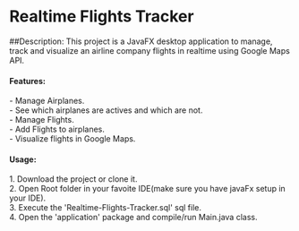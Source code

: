 <h1>Realtime Flights Tracker</h1>
##Description:
This project is a JavaFX desktop application to manage, track and visualize an airline company flights in realtime using Google Maps API.
<h4>Features:</h4>
- Manage Airplanes.<br/>
- See which airplanes are actives and which are not.<br/>
- Manage Flights.<br/>
- Add Flights to airplanes.<br/>
- Visualize flights in Google Maps.
<h4>Usage:</h4>
1. Download the project or clone it.<br/>
2. Open Root folder in your favoite IDE(make sure you have javaFx setup in your IDE).<br/>
3. Execute the 'Realtime-Flights-Tracker.sql' sql file.<br/>
4. Open the 'application' package and compile/run Main.java class.
